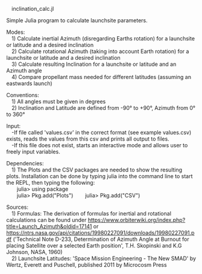 &emsp;inclination_calc.jl

Simple Julia program to calculate launchsite parameters.

Modes:\
&emsp;1) Calculate inertial Azimuth (disregarding Earths rotation) for a launchsite or latitude and a desired inclination\
&emsp;2) Calculate rotational Azimuth (taking into account Earth rotation) for a launchsite or latitude and a desired inclination\
&emsp;3) Calculate resulting Inclination for a launchsite or latitude and an Azimuth angle\
&emsp;4) Compare propellant mass needed for different latitudes (assuming an eastwards launch)

Conventions:\
&emsp;1) All angles must be given in degrees\
&emsp;2) Inclination and Latitude are defined from -90° to +90°, Azimuth from 0° to 360°

Input:\
&emsp;-If file called 'values.csv' in the correct format (see example values.csv) exists, reads the values from this csv and prints all output to files.\
&emsp;-If this file does not exist, starts an interactive mode and allows user to freely input variables.

Dependencies:\
&emsp;1) The Plots and the CSV packages are needed to show the resulting plots. Installation can be done by typing julia into the command line to start the REPL, then typing the following:\
&emsp;&emsp;julia> using package\
&emsp;&emsp;julia> Pkg.add("Plots")
&emsp;&emsp;julia> Pkg.add("CSV")

Sources:\
&emsp;1) Formulas: The derivation of formulas for inertial and rotational calculations can be found under https://www.orbiterwiki.org/index.php?title=Launch_Azimuth&oldid=17141
                 or https://ntrs.nasa.gov/api/citations/19980227091/downloads/19980227091.pdf ('Technical Note D-233, Determination of Azimuth Angle at Burnout for placing Satellite over a selected Earth position', T.H. Skopinski and K.G Johnson, NASA, 1960)\
&emsp;2) Launchsite Latitudes: 'Space Mission Engineering - The New SMAD' by Wertz, Everett and Puschell, published 2011 by Microcosm Press
